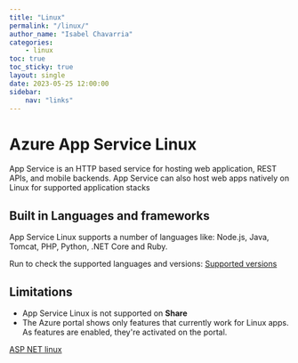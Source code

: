 ```yaml
---
title: "Linux"
permalink: "/linux/"
author_name: "Isabel Chavarria"
categories:
    - linux 
toc: true
toc_sticky: true
layout: single
date: 2023-05-25 12:00:00
sidebar: 
    nav: "links"
---
```




# Azure App Service Linux

App Service is an HTTP based service for hosting web application, REST APIs, and mobile backends. App Service can also host web apps natively on Linux for supported application stacks

## Built in Languages and frameworks

App Service Linux supports a number of languages like: Node.js, Java, Tomcat, PHP, Python, .NET Core and Ruby. 

Run to check the supported languages and versions:
[Supported versions](https://learn.microsoft.com/en-us/cli/azure/webapp?view=azure-cli-latest#az-webapp-list-runtimes)

## Limitations
 - App Service Linux is not supported on **Share**
 - The Azure portal shows only features that currently work for Linux apps. As features are enabled, they're activated on the portal.

[ASP NET linux](https://learn.microsoft.com/en-us/azure/app-service/quickstart-dotnetcore?tabs=netframework48&pivots=development-environment-vs)